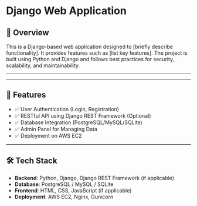 # Django Web Application

## 📌 Overview
This is a Django-based web application designed to [briefly describe functionality]. It provides features such as [list key features]. The project is built using Python and Django and follows best practices for security, scalability, and maintainability.

---
---

## 🚀 Features
- ✅ User Authentication (Login, Registration)
- ✅ RESTful API using Django REST Framework (Optional)
- ✅ Database Integration (PostgreSQL/MySQL/SQLite)
- ✅ Admin Panel for Managing Data
- ✅ Deployment on AWS EC2

---

## 🛠 Tech Stack
- **Backend**: Python, Django, Django REST Framework (if applicable)
- **Database**: PostgreSQL / MySQL / SQLite
- **Frontend**: HTML, CSS, JavaScript (if applicable)
- **Deployment**: AWS EC2, Nginx, Gunicorn

